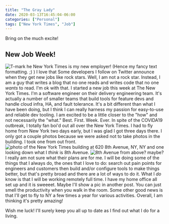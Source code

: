 ```yaml
---
title: "The Gray Lady"
date: 2020-03-13T16:45:04-06:00
categories: ["Personal"]
tags: ["New York Times", "Job"]
---
```


Bring on the much excite!

## New Job Week!

![T-mark](/T-mark.png#floatleft)
he New York Times is my new employer! (Hence my fancy text formatting. ;) ) I love that Some developers I follow on Twitter announce when they get new jobs like rock stars. Well, I am not a rock star. Instead, I am a guy that writes a blog that no one reads and writes code that no one _wants_ to read. 
I'm ok with that. I started a new job this week at The New York Times. I'm a software engineer on their delivery engineering team. It's actually a number of smaller teams that build tools for feature devs and handle cloud infra, HA, and fault tolerance. It's a bit different than what I have been doing, but I think I can really harness my passion for easy-to-use and reliable dev tooling. I am excited to be a little closer to the "how" and not necessarily the "what." Best. First. Week. Ever. In spite of the COVIDA19 outbreak, I totally fan boi'd out all over the New York Times. I had to fly home from New York two days early, but I was glad I got three days there. I only got a couple photos because we were asked not to take photos in the building. I took one from out front.
![photo of the New York Times building at 620 8th Avenue, NY, NY](/NYT-photo.png#center)
and one looking down what I _think_ is 8th Avenue.
![8th Avenue from above? maybe?](/out-window.png#center)
I really am not sure what their plans are for me. I will be doing some of the things that I always do, the ones that I love to do: search out pain points for engineers and customers then build and/or configure tools to make things better, but that's pretty broad and there are a lot of ways to do it. What I  _do_ know is that I will be working remotely full time. I have my home office all set up and it is sweeeet. Maybe I'll show a pic in another post. You can just smell the productivity when you walk in the room. Some other good news is that I'll get to fly to NY a few times a year for various activities. Overall, I am thinking it's pretty amazing!

Wish me luck!
I'll surely keep you all up to date as I find out what I do for a living.
